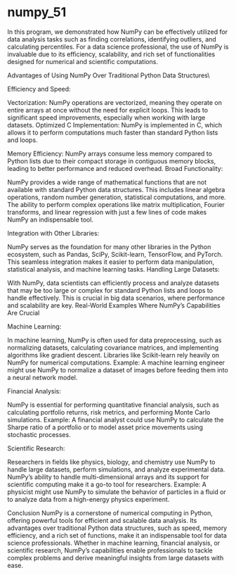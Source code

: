 # numpy_51

In this program, we demonstrated how NumPy can be effectively utilized for data analysis tasks such as finding correlations, identifying outliers, and calculating percentiles. For a data science professional, the use of NumPy is invaluable due to its efficiency, scalability, and rich set of functionalities designed for numerical and scientific computations.

Advantages of Using NumPy Over Traditional Python Data Structures\

Efficiency and Speed:

Vectorization: NumPy operations are vectorized, meaning they operate on entire arrays at once without the need for explicit loops. This leads to significant speed improvements, especially when working with large datasets.
Optimized C Implementation: NumPy is implemented in C, which allows it to perform computations much faster than standard Python lists and loops.

Memory Efficiency: NumPy arrays consume less memory compared to Python lists due to their compact storage in contiguous memory blocks, leading to better performance and reduced overhead.
Broad Functionality:

NumPy provides a wide range of mathematical functions that are not available with standard Python data structures. This includes linear algebra operations, random number generation, statistical computations, and more.
The ability to perform complex operations like matrix multiplication, Fourier transforms, and linear regression with just a few lines of code makes NumPy an indispensable tool.

Integration with Other Libraries:

NumPy serves as the foundation for many other libraries in the Python ecosystem, such as Pandas, SciPy, Scikit-learn, TensorFlow, and PyTorch. This seamless integration makes it easier to perform data manipulation, statistical analysis, and machine learning tasks.
Handling Large Datasets:

With NumPy, data scientists can efficiently process and analyze datasets that may be too large or complex for standard Python lists and loops to handle effectively. This is crucial in big data scenarios, where performance and scalability are key.
Real-World Examples Where NumPy’s Capabilities Are Crucial

Machine Learning:

In machine learning, NumPy is often used for data preprocessing, such as normalizing datasets, calculating covariance matrices, and implementing algorithms like gradient descent. Libraries like Scikit-learn rely heavily on NumPy for numerical computations.
Example: A machine learning engineer might use NumPy to normalize a dataset of images before feeding them into a neural network model.

Financial Analysis:

NumPy is essential for performing quantitative financial analysis, such as calculating portfolio returns, risk metrics, and performing Monte Carlo simulations.
Example: A financial analyst could use NumPy to calculate the Sharpe ratio of a portfolio or to model asset price movements using stochastic processes.

Scientific Research:

Researchers in fields like physics, biology, and chemistry use NumPy to handle large datasets, perform simulations, and analyze experimental data. NumPy’s ability to handle multi-dimensional arrays and its support for scientific computing make it a go-to tool for researchers.
Example: A physicist might use NumPy to simulate the behavior of particles in a fluid or to analyze data from a high-energy physics experiment.

Conclusion
NumPy is a cornerstone of numerical computing in Python, offering powerful tools for efficient and scalable data analysis. Its advantages over traditional Python data structures, such as speed, memory efficiency, and a rich set of functions, make it an indispensable tool for data science professionals. Whether in machine learning, financial analysis, or scientific research, NumPy’s capabilities enable professionals to tackle complex problems and derive meaningful insights from large datasets with ease.
